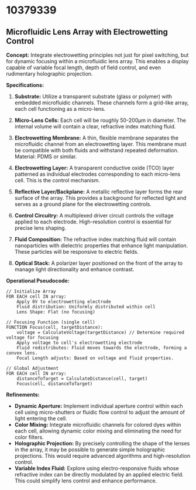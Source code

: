 # 10379339

## Microfluidic Lens Array with Electrowetting Control

**Concept:** Integrate electrowetting principles not just for pixel switching, but for dynamic focusing within a microfluidic lens array. This enables a display capable of variable focal length, depth of field control, and even rudimentary holographic projection.

**Specifications:**

1.  **Substrate:** Utilize a transparent substrate (glass or polymer) with embedded microfluidic channels. These channels form a grid-like array, each cell functioning as a micro-lens.

2.  **Micro-Lens Cells:** Each cell will be roughly 50-200μm in diameter. The internal volume will contain a clear, refractive index matching fluid.

3.  **Electrowetting Membrane:** A thin, flexible membrane separates the microfluidic channel from an electrowetting layer. This membrane must be compatible with both fluids and withstand repeated deformation. Material: PDMS or similar.

4.  **Electrowetting Layer:** A transparent conductive oxide (TCO) layer patterned as individual electrodes corresponding to each micro-lens cell. This is the control mechanism.

5.  **Reflective Layer/Backplane:** A metallic reflective layer forms the rear surface of the array.  This provides a background for reflected light and serves as a ground plane for the electrowetting controls.

6.  **Control Circuitry:** A multiplexed driver circuit controls the voltage applied to each electrode. High-resolution control is essential for precise lens shaping.

7.  **Fluid Composition:** The refractive index matching fluid will contain nanoparticles with dielectric properties that enhance light manipulation. These particles will be responsive to electric fields.

8.  **Optical Stack:** A polarizer layer positioned on the front of the array to manage light directionality and enhance contrast.

**Operational Pseudocode:**

```
// Initialize Array
FOR EACH cell IN array:
    Apply 0V to electrowetting electrode
    Fluid distribution: Uniformly distributed within cell
    Lens Shape: Flat (no focusing)

// Focusing Function (single cell)
FUNCTION Focus(cell, targetDistance):
    voltage = CalculateVoltage(targetDistance) // Determine required voltage for focusing
    Apply voltage to cell's electrowetting electrode
    Fluid redistributes: Fluid moves towards the electrode, forming a convex lens.
    Focal Length adjusts: Based on voltage and fluid properties.

// Global Adjustment
FOR EACH cell IN array:
    distanceToTarget = CalculateDistance(cell, target)
    Focus(cell, distanceToTarget)
```

**Refinements:**

*   **Dynamic Aperture:** Implement individual aperture control within each cell using micro-shutters or fluidic flow control to adjust the amount of light entering the cell.
*   **Color Mixing:** Integrate microfluidic channels for colored dyes within each cell, allowing dynamic color mixing and eliminating the need for color filters.
*   **Holographic Projection:** By precisely controlling the shape of the lenses in the array, it may be possible to generate simple holographic projections. This would require advanced algorithms and high-resolution control.
*   **Variable Index Fluid:** Explore using electro-responsive fluids whose refractive index can be directly modulated by an applied electric field. This could simplify lens control and enhance performance.